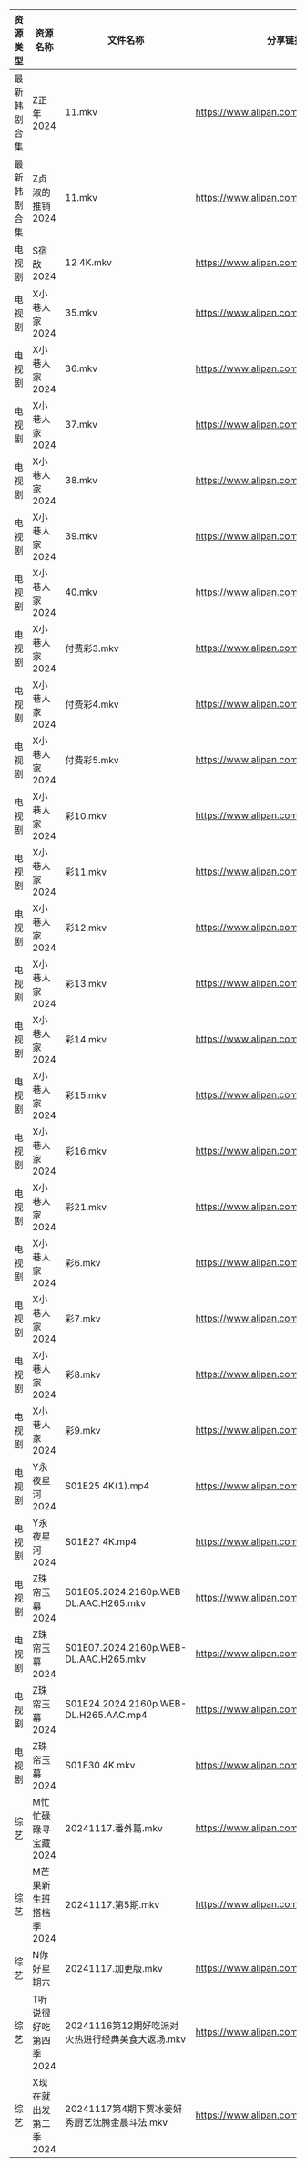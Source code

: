 | 资源类型   | 资源名称          | 文件名称                                  | 分享链接                                 | 更新时间                |
| ------ | ------------- | ------------------------------------- | ------------------------------------ | ------------------- |
| 最新韩剧合集 | Z正年2024       | 11.mkv                                | https://www.alipan.com/s/sTneuapS1wk | 2024-11-17 00:06:39 |
| 最新韩剧合集 | Z贞淑的推销2024    | 11.mkv                                | https://www.alipan.com/s/h5xmVkTJtTV | 2024-11-17 00:06:44 |
| 电视剧    | S宿敌2024       | 12 4K.mkv                             | https://www.alipan.com/s/jyw7xtYezPF | 2024-11-17 00:05:59 |
| 电视剧    | X小巷人家2024     | 35.mkv                                | https://www.alipan.com/s/nfaZSoTnFL2 | 2024-11-17 14:06:36 |
| 电视剧    | X小巷人家2024     | 36.mkv                                | https://www.alipan.com/s/nfaZSoTnFL2 | 2024-11-17 14:06:35 |
| 电视剧    | X小巷人家2024     | 37.mkv                                | https://www.alipan.com/s/nfaZSoTnFL2 | 2024-11-17 14:06:35 |
| 电视剧    | X小巷人家2024     | 38.mkv                                | https://www.alipan.com/s/nfaZSoTnFL2 | 2024-11-17 14:06:35 |
| 电视剧    | X小巷人家2024     | 39.mkv                                | https://www.alipan.com/s/nfaZSoTnFL2 | 2024-11-17 14:06:35 |
| 电视剧    | X小巷人家2024     | 40.mkv                                | https://www.alipan.com/s/nfaZSoTnFL2 | 2024-11-17 14:06:34 |
| 电视剧    | X小巷人家2024     | 付费彩3.mkv                              | https://www.alipan.com/s/nfaZSoTnFL2 | 2024-11-17 14:06:34 |
| 电视剧    | X小巷人家2024     | 付费彩4.mkv                              | https://www.alipan.com/s/nfaZSoTnFL2 | 2024-11-17 14:06:34 |
| 电视剧    | X小巷人家2024     | 付费彩5.mkv                              | https://www.alipan.com/s/nfaZSoTnFL2 | 2024-11-17 14:06:33 |
| 电视剧    | X小巷人家2024     | 彩10.mkv                               | https://www.alipan.com/s/nfaZSoTnFL2 | 2024-11-17 14:06:33 |
| 电视剧    | X小巷人家2024     | 彩11.mkv                               | https://www.alipan.com/s/nfaZSoTnFL2 | 2024-11-17 14:06:33 |
| 电视剧    | X小巷人家2024     | 彩12.mkv                               | https://www.alipan.com/s/nfaZSoTnFL2 | 2024-11-17 14:06:33 |
| 电视剧    | X小巷人家2024     | 彩13.mkv                               | https://www.alipan.com/s/nfaZSoTnFL2 | 2024-11-17 14:06:32 |
| 电视剧    | X小巷人家2024     | 彩14.mkv                               | https://www.alipan.com/s/nfaZSoTnFL2 | 2024-11-17 14:06:32 |
| 电视剧    | X小巷人家2024     | 彩15.mkv                               | https://www.alipan.com/s/nfaZSoTnFL2 | 2024-11-17 14:06:32 |
| 电视剧    | X小巷人家2024     | 彩16.mkv                               | https://www.alipan.com/s/nfaZSoTnFL2 | 2024-11-17 14:06:32 |
| 电视剧    | X小巷人家2024     | 彩21.mkv                               | https://www.alipan.com/s/nfaZSoTnFL2 | 2024-11-17 14:06:31 |
| 电视剧    | X小巷人家2024     | 彩6.mkv                                | https://www.alipan.com/s/nfaZSoTnFL2 | 2024-11-17 14:06:31 |
| 电视剧    | X小巷人家2024     | 彩7.mkv                                | https://www.alipan.com/s/nfaZSoTnFL2 | 2024-11-17 14:06:31 |
| 电视剧    | X小巷人家2024     | 彩8.mkv                                | https://www.alipan.com/s/nfaZSoTnFL2 | 2024-11-17 14:06:30 |
| 电视剧    | X小巷人家2024     | 彩9.mkv                                | https://www.alipan.com/s/nfaZSoTnFL2 | 2024-11-17 14:06:30 |
| 电视剧    | Y永夜星河2024     | S01E25 4K(1).mp4                      | https://www.alipan.com/s/torupuzCfzz | 2024-11-17 14:06:41 |
| 电视剧    | Y永夜星河2024     | S01E27 4K.mp4                         | https://www.alipan.com/s/torupuzCfzz | 2024-11-17 14:06:41 |
| 电视剧    | Z珠帘玉幕2024     | S01E05.2024.2160p.WEB-DL.AAC.H265.mkv | https://www.alipan.com/s/9Taskj8gkML | 2024-11-17 14:07:22 |
| 电视剧    | Z珠帘玉幕2024     | S01E07.2024.2160p.WEB-DL.AAC.H265.mkv | https://www.alipan.com/s/9Taskj8gkML | 2024-11-17 14:07:21 |
| 电视剧    | Z珠帘玉幕2024     | S01E24.2024.2160p.WEB-DL.H265.AAC.mp4 | https://www.alipan.com/s/9Taskj8gkML | 2024-11-17 14:07:21 |
| 电视剧    | Z珠帘玉幕2024     | S01E30 4K.mkv                         | https://www.alipan.com/s/9Taskj8gkML | 2024-11-17 14:07:21 |
| 综艺     | M忙忙碌碌寻宝藏2024  | 20241117.番外篇.mkv                      | https://www.alipan.com/s/TtfyudAgS8v | 2024-11-17 14:08:20 |
| 综艺     | M芒果新生班搭档季2024 | 20241117.第5期.mkv                      | https://www.alipan.com/s/xnGaC7WzgLK | 2024-11-17 14:08:29 |
| 综艺     | N你好星期六        | 20241117.加更版.mkv                      | https://www.alipan.com/s/V89qnjC6T3z | 2024-11-17 14:08:33 |
| 综艺     | T听说很好吃第四季2024 | 20241116第12期好吃派对火热进行经典美食大返场.mkv       | https://www.alipan.com/s/nf8ZxzTQNmB | 2024-11-17 00:07:49 |
| 综艺     | X现在就出发第二季2024 | 20241117第4期下贾冰姜妍秀厨艺沈腾金晨斗法.mkv         | https://www.alipan.com/s/4HF3vjVkffP | 2024-11-17 14:09:35 |
